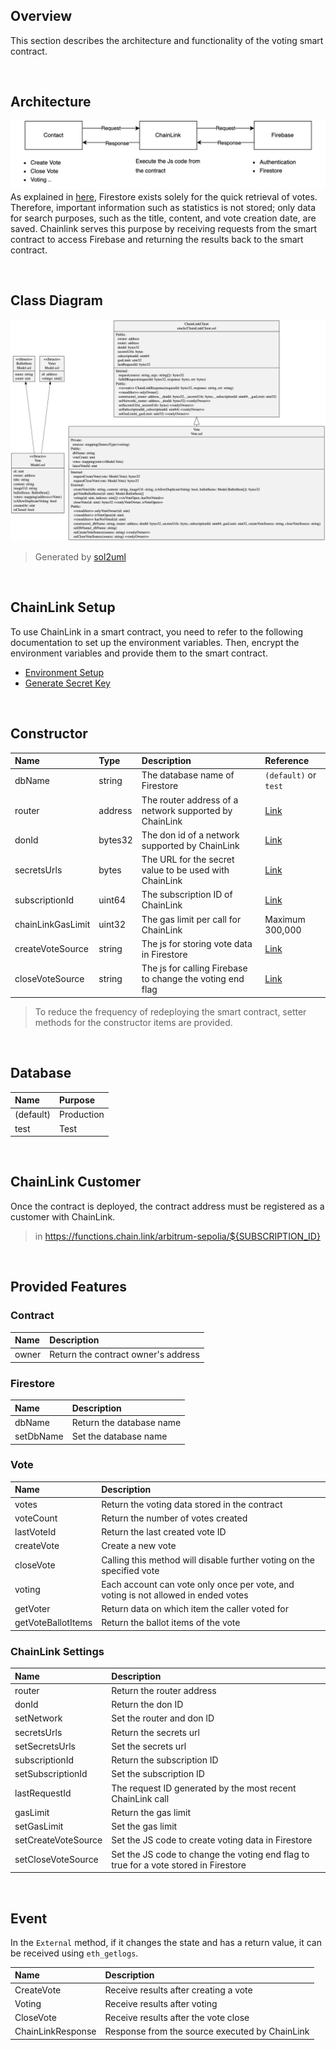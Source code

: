## Overview

This section describes the architecture and functionality of the voting smart contract.

<br>

## Architecture

![architecture](docs/res/architecture.drawio.png)
As explained in [here](..#firebase), Firestore exists solely for the quick retrieval of votes. Therefore, important
information
such as statistics is not stored; only data for search purposes, such as the title, content, and vote creation date, are
saved. Chainlink serves this purpose by receiving requests from the smart contract to access Firebase and returning the
results back to the smart contract.

<br>

## Class Diagram

![class-diagram](docs/res/class-diagram.png)
> Generated by [sol2uml](https://github.com/naddison36/sol2uml)

<br>

## ChainLink Setup

To use ChainLink in a smart contract, you need to refer to the following documentation to set up the environment
variables. Then, encrypt the environment variables and provide them to the smart contract.

- [Environment Setup](./script)
- [Generate Secret Key](./script/src/secrets)

<br>

## Constructor

| Name              | Type    | Description                                               | Reference                                                              |
|:------------------|:--------|:----------------------------------------------------------|:-----------------------------------------------------------------------|
| dbName            | string  | The database name of Firestore                            | `(default)` or `test`                                                  |
| router            | address | The router address of a network supported by ChainLink    | [Link](https://docs.chain.link/chainlink-functions/supported-networks) |
| donId             | bytes32 | The don id of a network supported by ChainLink            | [Link](https://docs.chain.link/chainlink-functions/supported-networks) |
| secretsUrls       | bytes   | The URL for the secret value to be used with ChainLink    | [Link](./script/src/secrets)                                           |
| subscriptionId    | uint64  | The subscription ID of ChainLink                          | [Link](https://functions.chain.link/arbitrum-sepolia)                  |
| chainLinkGasLimit | uint32  | The gas limit per call for ChainLink                      | Maximum 300,000                                                        |
| createVoteSource  | string  | The js for storing vote data in Firestore                 | [Link](./script/src/sources/firestore/vote/create)                     |
| closeVoteSource   | string  | The js for calling Firebase to change the voting end flag | [Link](./script/src/sources/firestore/vote/close)                      |

> To reduce the frequency of redeploying the smart contract, setter methods for the constructor items are provided.

<br>

## Database

| Name      | Purpose    |
|:----------|:-----------|
| (default) | Production |
| test      | Test       |

<br>

## ChainLink Customer

Once the contract is deployed, the contract address must be registered as a customer with ChainLink.
> in https://functions.chain.link/arbitrum-sepolia/${SUBSCRIPTION_ID}

<br>

## Provided Features

### Contract

| Name  | Description                         |
|:------|:------------------------------------|      
| owner | Return the contract owner's address |

### Firestore

| Name      | Description              |
|:----------|:-------------------------|
| dbName    | Return the database name |
| setDbName | Set the database name    |

### Vote

| Name               | Description                                                                        |
|:-------------------|:-----------------------------------------------------------------------------------|
| votes              | Return the voting data stored in the contract                                      |
| voteCount          | Return the number of votes created                                                 |
| lastVoteId         | Return the last created vote ID                                                    |
| createVote         | Create a new vote                                                                  |
| closeVote          | Calling this method will disable further voting on the specified vote              |
| voting             | Each account can vote only once per vote, and voting is not allowed in ended votes |
| getVoter           | Return data on which item the caller voted for                                     |
| getVoteBallotItems | Return the ballot items of the vote                                                |

### ChainLink Settings

| Name                | Description                                                                          |
|:--------------------|:-------------------------------------------------------------------------------------|
| router              | Return the router address                                                            |
| donId               | Return the don ID                                                                    |
| setNetwork          | Set the router and don ID                                                            |
| secretsUrls         | Return the secrets url                                                               |
| setSecretsUrls      | Set the secrets url                                                                  |
| subscriptionId      | Return the subscription ID                                                           |
| setSubscriptionId   | Set the subscription ID                                                              |
| lastRequestId       | The request ID generated by the most recent ChainLink call                           |
| gasLimit            | Return the gas limit                                                                 |
| setGasLimit         | Set the gas limit                                                                    |
| setCreateVoteSource | Set the JS code to create voting data in Firestore                                   |
| setCloseVoteSource  | Set the JS code to change the voting end flag to true for a vote stored in Firestore |

<br>

## Event

In the `External` method, if it changes the state and has a return value, it can be received using `eth_getlogs`.

| Name              | Description                                    |
|:------------------|:-----------------------------------------------|
| CreateVote        | Receive results after creating a vote          |
| Voting            | Receive results after voting                   |
| CloseVote         | Receive results after the vote close           |
| ChainLinkResponse | Response from the source executed by ChainLink |
